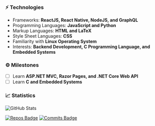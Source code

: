 ### ⚡ Technologies

- Frameworks: **ReactJS, React Native, NodeJS, and GraphQL**
- Programming Languages: **JavaScript and Python**
- Markup Languages: **HTML and LaTeX**
- Style Sheet Languages: **CSS**
- Familiarity with **Linux Operating System**
- Interests: **Backend Development, C Programming Language, and Embedded Systems**

### ⚙️ Milestones
- [ ] Learn **ASP.NET MVC, Razor Pages, and .NET Core Web API**
- [ ] Learn **C and Embedded Systems**

### 📈 Statistics

![GitHub Stats](https://github-readme-stats.vercel.app/api?username=riazufila&count_private=true&show_icons=true&theme=apprentice)

[![Repos Badge](https://badges.pufler.dev/repos/riazufila)](https://badges.pufler.dev)
[![Commits Badge](https://badges.pufler.dev/commits/monthly/riazufila)](https://badges.pufler.dev)
